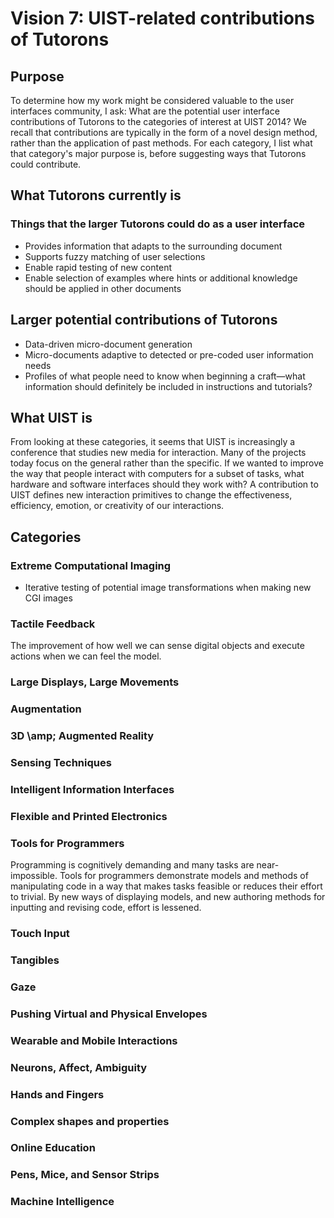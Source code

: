 # Vision 7: UIST-related contributions of Tutorons

## Purpose

To determine how my work might be considered valuable to the user interfaces community, I ask:
What are the potential user interface contributions of Tutorons to the categories of interest at UIST 2014?
We recall that contributions are typically in the form of a novel design method, rather than the application of past methods.
For each category, I list what that category's major purpose is, before suggesting ways that Tutorons could contribute.

## What Tutorons currently is

### Things that the larger Tutorons could do as a user interface

* Provides information that adapts to the surrounding document
* Supports fuzzy matching of user selections
* Enable rapid testing of new content
* Enable selection of examples where hints or additional knowledge should be applied in other documents

## Larger potential contributions of Tutorons

* Data-driven micro-document generation
* Micro-documents adaptive to detected or pre-coded user information needs
* Profiles of what people need to know when beginning a craft—what information should definitely be included in instructions and tutorials?

## What UIST is

From looking at these categories, it seems that UIST is increasingly a conference that studies new media for interaction.
Many of the projects today focus on the general rather than the specific.
If we wanted to improve the way that people interact with computers for a subset of tasks, what hardware and software interfaces should they work with?
A contribution to UIST defines new interaction primitives to change the effectiveness, efficiency, emotion, or creativity of our interactions.

## Categories

### Extreme Computational Imaging

* Iterative testing of potential image transformations when making new CGI images

### Tactile Feedback

The improvement of how well we can sense digital objects and execute actions when we can feel the model.

### Large Displays, Large Movements

### Augmentation

### 3D \amp; Augmented Reality

### Sensing Techniques

### Intelligent Information Interfaces

### Flexible and Printed Electronics

### Tools for Programmers

Programming is cognitively demanding and many tasks are near-impossible.
Tools for programmers demonstrate models and methods of manipulating code in a way that makes tasks feasible or reduces their effort to trivial.
By new ways of displaying models, and new authoring methods for inputting and revising code, effort is lessened.

### Touch Input

### Tangibles

### Gaze

### Pushing Virtual and Physical Envelopes

### Wearable and Mobile Interactions

### Neurons, Affect, Ambiguity

### Hands and Fingers

### Complex shapes and properties

### Online Education

### Pens, Mice, and Sensor Strips

### Machine Intelligence
